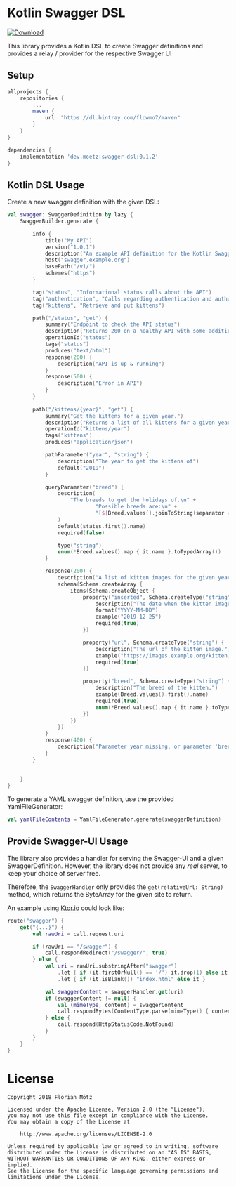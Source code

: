 # Kotlin Swagger DSL

[ ![Download](https://api.bintray.com/packages/flowmo7/maven/swagger-dsl/images/download.svg) ](https://bintray.com/flowmo7/maven/swagger-dsl/_latestVersion)


This library provides a Kotlin DSL to create Swagger definitions and provides a relay / provider for the respective Swagger UI


## Setup

```gradle
allprojects {
    repositories {
        ...
        maven {
            url  "https://dl.bintray.com/flowmo7/maven" 
        }
    }
}

dependencies {
    implementation 'dev.moetz:swagger-dsl:0.1.2'
}
```


## Kotlin DSL Usage


Create a new swagger definition with the given DSL:

```kotlin
val swagger: SwaggerDefinition by lazy {
    SwaggerBuilder.generate {

        info {
            title("My API")
            version("1.0.1")
            description("An example API definition for the Kotlin Swagger DSL")
            host("swagger.example.org")
            basePath("/v1/")
            schemes("https")
        }

        tag("status", "Informational status calls about the API")
        tag("authentication", "Calls regarding authentication and authorization")
        tag("kittens", "Retrieve and put kittens")

        path("/status", "get") {
            summary("Endpoint to check the API status")
            description("Returns 200 on a healthy API with some additional information.")
            operationId("status")
            tags("status")
            produces("text/html")
            response(200) {
                description("API is up & running")
            }
            response(500) {
                description("Error in API")
            }
        }
        
        path("/kittens/{year}", "get") {
            summary("Get the kittens for a given year.")
            description("Returns a list of all kittens for a given year (optionally only kittens with the given breed type, if the query-parameter breed is set).")
            operationId("kittens/year")
            tags("kittens")
            produces("application/json")

            pathParameter("year", "string") {
                description("The year to get the kittens of")
                default("2019")
            }

            queryParameter("breed") {
                description(
                    "The breeds to get the holidays of.\n" +
                            "Possible breeds are:\n" +
                            "[${Breed.values().joinToString(separator = ", ") { it.name.toLowerCase() }}]"
                )
                default(states.first().name)
                required(false)

                type("string")
                enum(*Breed.values().map { it.name }.toTypedArray())
            }

            response(200) {
                description("A list of kitten images for the given year (and optionally breed).")
                schema(Schema.createArray {
                    items(Schema.createObject {
                        property("inserted", Schema.createType("string") {
                            description("The date when the kitten image was inserted")
                            format("YYYY-MM-DD")
                            example("2019-12-25")
                            required(true)
                        })

                        property("url", Schema.createType("string") {
                            description("The url of the kitten image.")
                            example("https://images.example.org/kitten1.png")
                            required(true)
                        })

                        property("breed", Schema.createType("string") {
                            description("The breed of the kitten.")
                            example(Breed.values().first().name)
                            required(true)
                            enum(*Breed.values().map { it.name }.toTypedArray())
                        })
                    })
                })
            }
            response(400) {
                description("Parameter year missing, or parameter 'breed' illegal.")
            }
        }
        
        
    }
}
```

To generate a YAML swagger definition, use the provided YamlFileGenerator:

```kotlin
val yamlFileContents = YamlFileGenerator.generate(swaggerDefinition)
```

## Provide Swagger-UI Usage

The library also provides a handler for serving the Swagger-UI and a given SwaggerDefinition.
However, the library does not provide any _real_ server, to keep your choice of server free.

Therefore, the `SwaggerHandler` only provides the `get(relativeUrl: String)` method, which returns the ByteArray for the given site to return.

An example using [Ktor.io](https://ktor.io/) could look like:
```kotlin
route("swagger") {
    get("{...}") {
        val rawUri = call.request.uri

        if (rawUri == "/swagger") {
            call.respondRedirect("/swagger/", true)
        } else {
            val uri = rawUri.substringAfter("swagger")
                .let { if (it.firstOrNull() == '/') it.drop(1) else it }
                .let { if (it.isBlank()) "index.html" else it }

            val swaggerContent = swaggerHandler.get(uri)
            if (swaggerContent != null) {
                val (mimeType, content) = swaggerContent
                call.respondBytes(ContentType.parse(mimeType)) { content }
            } else {
                call.respond(HttpStatusCode.NotFound)
            }
        }
    }
}
```

# License

```
Copyright 2018 Florian Mötz

Licensed under the Apache License, Version 2.0 (the "License");
you may not use this file except in compliance with the License.
You may obtain a copy of the License at

    http://www.apache.org/licenses/LICENSE-2.0

Unless required by applicable law or agreed to in writing, software
distributed under the License is distributed on an "AS IS" BASIS,
WITHOUT WARRANTIES OR CONDITIONS OF ANY KIND, either express or implied.
See the License for the specific language governing permissions and
limitations under the License.
```

